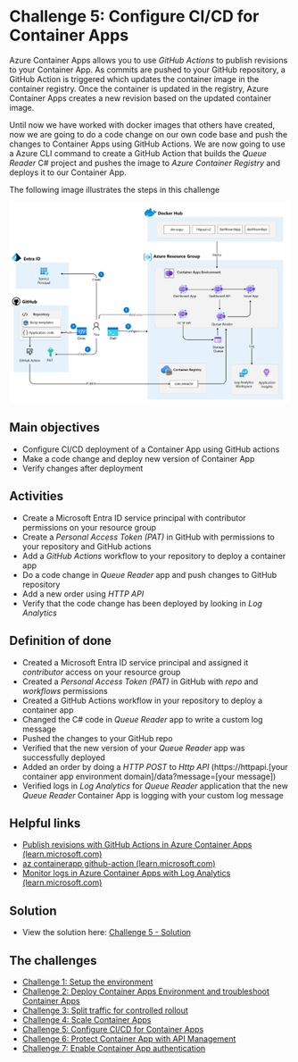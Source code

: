 # Challenge 5: Configure CI/CD for Container Apps
Azure Container Apps allows you to use _GitHub Actions_ to publish revisions to your Container App. As commits are pushed to your GitHub repository, a GitHub Action is triggered which updates the container image in the container registry. Once the container is updated in the registry, Azure Container Apps creates a new revision based on the updated container image.

Until now we have worked with docker images that others have created, now we are going to do a code change on our own code base and push the changes to Container Apps using GitHub Actions. We are now going to use a Azure CLI command to create a GitHub Action that builds the _Queue Reader_ C# project and pushes the image to _Azure Container Registry_ and deploys it to our Container App.

The following image illustrates the steps in this challenge

![](images/challenge-5-overview.png)


## Main objectives
- Configure CI/CD deployment of a Container App using GitHub actions
- Make a code change and deploy new version of Container App
- Verify changes after deployment


## Activities
- Create a Microsoft Entra ID service principal with contributor permissions on your resource group 
- Create a _Personal Access Token (PAT)_ in GitHub with permissions to your repository and GitHub actions
- Add a _GitHub Actions_ workflow to your repository to deploy a container app
- Do a code change in _Queue Reader_ app and push changes to GitHub repository
- Add a new order using _HTTP API_
- Verify that the code change has been deployed by looking in _Log Analytics_



## Definition of done
- Created a Microsoft Entra ID service principal and assigned it _contributor_ access on your resource group 
- Created a _Personal Access Token (PAT)_ in GitHub with _repo_ and _workflows_ permissions
- Created a GitHub Actions workflow in your repository to deploy a container app
- Changed the C# code in _Queue Reader_ app to write a custom log message
- Pushed the changes to your GitHub repo
- Verified that the new version of your _Queue Reader_ app was successfully deployed
- Added an order by doing a _HTTP POST_ to _Http API_ (https://httpapi.[your container app environment domain]/data?message=[your message]) 
- Verified logs in _Log Analytics_ for _Queue Reader_ application that the new _Queue Reader_ Container App is logging with your custom log message

 

## Helpful links
- [Publish revisions with GitHub Actions in Azure Container Apps (learn.microsoft.com)](https://learn.microsoft.com/en-us/azure/container-apps/github-actions-cli?tabs=bash)
- [az containerapp github-action (learn.microsoft.com)](https://learn.microsoft.com/en-us/cli/azure/containerapp/github-action?view=azure-cli-latest)
- [Monitor logs in Azure Container Apps with Log Analytics (learn.microsoft.com)](https://learn.microsoft.com/en-us/azure/container-apps/log-monitoring?tabs=bash)

## Solution
- View the solution here: [Challenge 5 - Solution](solution5.md)

## The challenges

- [Challenge 1: Setup the environment](challenge1.md)
- [Challenge 2: Deploy Container Apps Environment and troubleshoot Container Apps](challenge2.md)
- [Challenge 3: Split traffic for controlled rollout](challenge3.md)
- [Challenge 4: Scale Container Apps](challenge4.md)
- [Challenge 5: Configure CI/CD for Container Apps](challenge5.md)
- [Challenge 6: Protect Container App with API Management](challenge6.md)
- [Challenge 7: Enable Container App authentication](challenge7.md)


